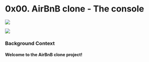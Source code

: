 # 0x00. AirBnB clone - The console

![](https://camo.githubusercontent.com/3bdeeec19003ed9c1042b6227bdd27f5f52f8d14bd5187d25953a4600bc446f6/68747470733a2f2f63646e2d776562736974652e70617274656368706172746e6572732e636f6d2f6d656469612f696d616765732f486f6c626572746f6e5f5363686f6f6c5f4c6f676f2e6f726967696e616c2e706e67)

![](https://holbertonintranet.s3.amazonaws.com/uploads/medias/2018/6/65f4a1dd9c51265f49d0.png?X-Amz-Algorithm=AWS4-HMAC-SHA256&X-Amz-Credential=AKIARDDGGGOU5BHMTQX4%2F20220705%2Fus-east-1%2Fs3%2Faws4_request&X-Amz-Date=20220705T011836Z&X-Amz-Expires=86400&X-Amz-SignedHeaders=host&X-Amz-Signature=86d3146fba9c4a43b6ff9338f1b099af4a7ada5e8b18e38add31288097abde3b)

### Background Context
#### Welcome to the AirBnB clone project!

